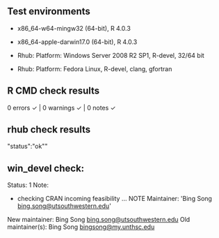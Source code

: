 ## Test environments

* x86_64-w64-mingw32 (64-bit), R 4.0.3
* x86_64-apple-darwin17.0 (64-bit), R 4.0.3


* Rhub: Platform: Windows Server 2008 R2 SP1, R-devel, 32/64 bit
* Rhub: Platform: Fedora Linux, R-devel, clang, gfortran


## R CMD check results

0 errors ✓ | 0 warnings ✓ | 0 notes ✓

## rhub check results  

"status":"ok""
  
## win_devel check:

Status: 1 Note:
* checking CRAN incoming feasibility ... NOTE
Maintainer: 'Bing Song <bing.song@utsouthwestern.edu>'

New maintainer:
  Bing Song <bing.song@utsouthwestern.edu>
Old maintainer(s):
  Bing Song <bingsong@my.unthsc.edu>

